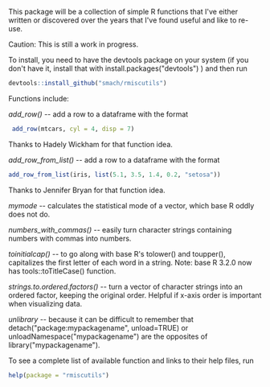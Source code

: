 <!-- README.md is generated from README.Rmd. Please edit that file -->
This package will be a collection of simple R functions that I've either written or discovered over the years that I've found useful and like to re-use.

Caution: This is still a work in progress.

To install, you need to have the devtools package on your system (if you don't have it, install that with install.packages("devtools") ) and then run

``` r
devtools::install_github("smach/rmiscutils")
```

Functions include:

*add\_row()* -- add a row to a dataframe with the format

``` r
 add_row(mtcars, cyl = 4, disp = 7)
```

Thanks to Hadely Wickham for that function idea.

*add\_row\_from\_list()* -- add a row to a dataframe with the format

``` r
add_row_from_list(iris, list(5.1, 3.5, 1.4, 0.2, "setosa"))
```

Thanks to Jennifer Bryan for that function idea.

*mymode* -- calculates the statistical mode of a vector, which base R oddly does not do.

*numbers\_with\_commas()* -- easily turn character strings containing numbers with commas into numbers.

*toinitialcap()* -- to go along with base R's tolower() and toupper(), capitalizes the first letter of each word in a string. Note: base R 3.2.0 now has tools::toTitleCase() function.

*strings.to.ordered.factors()* -- turn a vector of character strings into an ordered factor, keeping the original order. Helpful if x-axis order is important when visualizing data.

*unlibrary* -- because it can be difficult to remember that detach("package:mypackagename", unload=TRUE) or unloadNamespace("mypackagename") are the opposites of library("mypackagename").

To see a complete list of available function and links to their help files, run

``` r
help(package = "rmiscutils")
```
